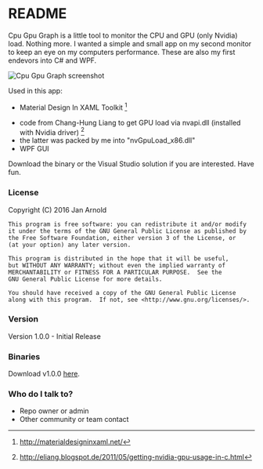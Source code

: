 # README #

Cpu Gpu Graph is a little tool to monitor the CPU and GPU (only Nvidia) load. Nothing more. I wanted a simple and small app on my second monitor to keep an eye on my computers performance. These are also my first endevors into C# and WPF.

![Cpu Gpu Graph screenshot](http://semper.space/CGG/Screenshot_01.png "Cpu Gpu Graph")

Used in this app:

* Material Design In XAML Toolkit [^1]
+ code from Chang-Hung Liang to get GPU load via nvapi.dll (installed with Nvidia driver) [^2]
+ the latter was packed by me into "nvGpuLoad_x86.dll"
+ WPF GUI

[^1]: http://materialdesigninxaml.net/
[^2]: http://eliang.blogspot.de/2011/05/getting-nvidia-gpu-usage-in-c.html

Download the binary or the Visual Studio solution if you are interested. Have fun.

### License ###

Copyright (C) 2016  Jan Arnold

	This program is free software: you can redistribute it and/or modify
	it under the terms of the GNU General Public License as published by
	the Free Software Foundation, either version 3 of the License, or
	(at your option) any later version.

	This program is distributed in the hope that it will be useful,
	but WITHOUT ANY WARRANTY; without even the implied warranty of
	MERCHANTABILITY or FITNESS FOR A PARTICULAR PURPOSE.  See the
	GNU General Public License for more details.

	You should have received a copy of the GNU General Public License
	along with this program.  If not, see <http://www.gnu.org/licenses/>.

### Version ###

Version 1.0.0 - Initial Release

### Binaries ###

Download v1.0.0 [here](http://semper.space/CGG/CGG_1.0.0.zip).

### Who do I talk to? ###

* Repo owner or admin
* Other community or team contact
